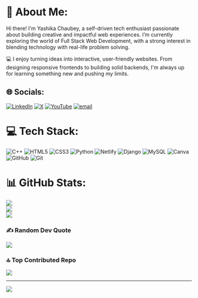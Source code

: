 # 💫 About Me:
Hi there! I'm Yashika Chaubey, a self-driven tech enthusiast passionate about building creative and impactful web experiences. I’m currently exploring the world of Full Stack Web Development, with a strong interest in blending technology with real-life problem solving.

💻 I enjoy turning ideas into interactive, user-friendly websites. From designing responsive frontends to building solid backends, I'm always up for learning something new and pushing my limits.


## 🌐 Socials:
[![LinkedIn](https://img.shields.io/badge/LinkedIn-%230077B5.svg?logo=linkedin&logoColor=white)]((https://www.linkedin.com/in/yashika-chaubey-851952260/)) [![X](https://img.shields.io/badge/X-black.svg?logo=X&logoColor=white)](https://x.com/@chaubey_ya60580) [![YouTube](https://img.shields.io/badge/YouTube-%23FF0000.svg?logo=YouTube&logoColor=white)](https://youtube.com/@https://youtube.com/@minniemogul644?si=9MaAWAAO7958L1SU) [![email](https://img.shields.io/badge/Email-D14836?logo=gmail&logoColor=white)](mailto:chaubeyyashika3@gmail.com) 

# 💻 Tech Stack:
![C++](https://img.shields.io/badge/c++-%2300599C.svg?style=flat&logo=c%2B%2B&logoColor=white) ![HTML5](https://img.shields.io/badge/html5-%23E34F26.svg?style=flat&logo=html5&logoColor=white) ![CSS3](https://img.shields.io/badge/css3-%231572B6.svg?style=flat&logo=css3&logoColor=white) ![Python](https://img.shields.io/badge/python-3670A0?style=flat&logo=python&logoColor=ffdd54) ![Netlify](https://img.shields.io/badge/netlify-%23000000.svg?style=flat&logo=netlify&logoColor=#00C7B7) ![Django](https://img.shields.io/badge/django-%23092E20.svg?style=flat&logo=django&logoColor=white) ![MySQL](https://img.shields.io/badge/mysql-4479A1.svg?style=flat&logo=mysql&logoColor=white) ![Canva](https://img.shields.io/badge/Canva-%2300C4CC.svg?style=flat&logo=Canva&logoColor=white) ![GitHub](https://img.shields.io/badge/github-%23121011.svg?style=flat&logo=github&logoColor=white) ![Git](https://img.shields.io/badge/git-%23F05033.svg?style=flat&logo=git&logoColor=white)
# 📊 GitHub Stats:
![](https://github-readme-stats.vercel.app/api?username=yashika0128&theme=dracula&hide_border=false&include_all_commits=true&count_private=true)<br/>
![](https://nirzak-streak-stats.vercel.app/?user=yashika0128&theme=dracula&hide_border=false)<br/>
![](https://github-readme-stats.vercel.app/api/top-langs/?username=yashika0128&theme=dracula&hide_border=false&include_all_commits=true&count_private=true&layout=compact)

### ✍️ Random Dev Quote
![](https://quotes-github-readme.vercel.app/api?type=horizontal&theme=tokyonight)

### 🔝 Top Contributed Repo
![](https://github-contributor-stats.vercel.app/api?username=yashika0128&limit=5&theme=dark&combine_all_yearly_contributions=true)

---
[![](https://visitcount.itsvg.in/api?id=yashika0128&icon=0&color=0)](https://visitcount.itsvg.in)

